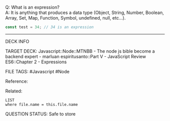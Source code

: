 Q: What is an expression?  
A: It is anything that produces a data type (Object, String, Number, Boolean, Array, Set, Map, Function, Symbol, undefined, null, etc...).
```javascript
const test = 34; // 34 is an expression
```
<!--ID: 1693660763267-->

---

DECK INFO

TARGET DECK: Javascript::Node::MTNBB - The node js bible become a backend expert - marluan espiritusanto::Part V - JavaScript Review ES6::Chapter 2 - Expressions

FILE TAGS: #Javascript #Node

Reference:

Related:

```dataview
LIST
where file.name = this.file.name
```

QUESTION STATUS: Safe to store